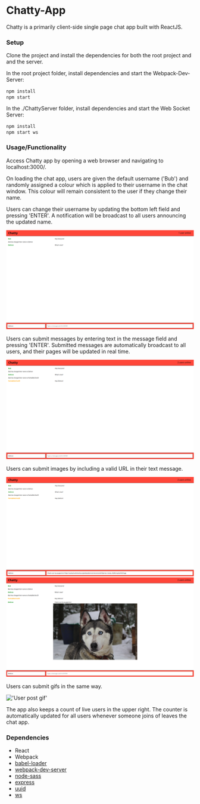 Chatty-App
=====================

Chatty is a primarily client-side single page chat app built with ReactJS.

### Setup

Clone the project and install the dependencies for both the root project and and the server.

In the root project folder, install dependencies and start the Webpack-Dev-Server:
```
npm install
npm start
```

In the ./ChattyServer folder, install dependencies and start the Web Socket Server:
```
npm install
npm start ws
```

### Usage/Functionality

Access Chatty app by opening a web browser and navigating to localhost:3000/.

On loading the chat app, users are given the default username ('Bub') and randomly assigned a colour which is applied to their username in the chat window. This colour will remain consistent to the user if they change their name.

Users can change their username by updating the bottom left field and pressing 'ENTER'. A notification will be broadcast to all users announcing the updated name.

!['Username Change'](https://github.com/MattccTO/Chatty-App/blob/master/Docs/Screenshot%20from%202019-03-14%2015-58-08.png?raw=true)

Users can submit messages by entering text in the message field and pressing 'ENTER'. Submitted messages are automatically broadcast to all users, and their pages will be updated in real time.

!['Multiple user messages'](https://github.com/MattccTO/Chatty-App/blob/master/Docs/Screenshot%20from%202019-03-14%2016-01-46.png?raw=true)

Users can submit images by including a valid URL in their text message.

!['User input img'](https://github.com/MattccTO/Chatty-App/blob/master/Docs/Screenshot%20from%202019-03-14%2016-10-45.png?raw=true)
!['User post img'](https://github.com/MattccTO/Chatty-App/blob/master/Docs/Screenshot%20from%202019-03-14%2016-11-39.png?raw=true)

Users can submit gifs in the same way.

!['User post gif'](https://github.com/MattccTO/Chatty-App/blob/master/Docs/Chatty%20Swanson.gif?raw=true)

The app also keeps a count of live users in the upper right. The counter is automatically updated for all users whenever someone joins of leaves the chat app.


### Dependencies

* React
* Webpack
* [babel-loader](https://github.com/babel/babel-loader)
* [webpack-dev-server](https://github.com/webpack/webpack-dev-server)
* [node-sass](https://github.com/sass/node-sass)
* [express](https://expressjs.com/)
* [uuid](https://www.npmjs.com/package/uuid)
* [ws](https://www.npmjs.com/package/ws)

